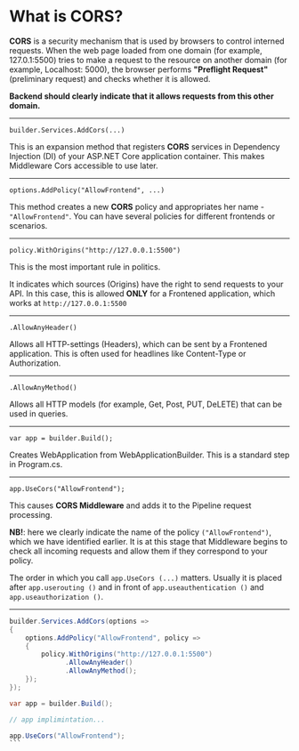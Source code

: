# What is CORS?
**CORS** is a security mechanism that is used by browsers to control interned requests. When the web page loaded from one domain (for example, 127.0.1:5500) tries to make a request to the resource on another domain (for example, Localhost: 5000), the browser performs **"Preflight Request"** (preliminary request) and checks whether it is allowed. 

**Backend should clearly indicate that it allows requests from this other domain.**

---

`builder.Services.AddCors(...)`

This is an expansion method that registers **CORS** services in Dependency Injection (DI) of your ASP.NET Core application container. This makes Middleware Cors accessible to use later.

---

`options.AddPolicy("AllowFrontend", ...)`

This method creates a new **CORS** policy and appropriates her name -`"AllowFrontend"`. You can have several policies for different frontends or scenarios.

---

`policy.WithOrigins("http://127.0.0.1:5500")`

This is the most important rule in politics. 

It indicates which sources (Origins) have the right to send requests to your API. In this case, this is allowed **ONLY** for a Frontened application, which works at `http://127.0.0.1:5500`

---
`.AllowAnyHeader()`

Allows all HTTP-settings (Headers), which can be sent by a Frontened application. This is often used for headlines like Content-Type or Authorization.

---

`.AllowAnyMethod()`

Allows all HTTP models (for example, Get, Post, PUT, DeLETE) that can be used in queries.

---
`var app = builder.Build();`

Creates WebApplication from WebApplicationBuilder. This is a standard step in Program.cs.

---

`app.UseCors("AllowFrontend");`

This causes **CORS Middleware** and adds it to the Pipeline request processing.

**NB!**: here we clearly indicate the name of the policy `("AllowFrontend")`, which we have identified earlier. It is at this stage that Middleware begins to check all incoming requests and allow them if they correspond to your policy.

The order in which you call `app.UseCors (...)` matters. Usually it is placed after `app.userouting ()` and in front of `app.useauthentication ()` and `app.useauthorization ()`.

---

````csharp
builder.Services.AddCors(options =>
{
    options.AddPolicy("AllowFrontend", policy =>
    {
        policy.WithOrigins("http://127.0.0.1:5500")
              .AllowAnyHeader()
              .AllowAnyMethod();
    });
});

var app = builder.Build();

// app implimintation...

app.UseCors("AllowFrontend");
```